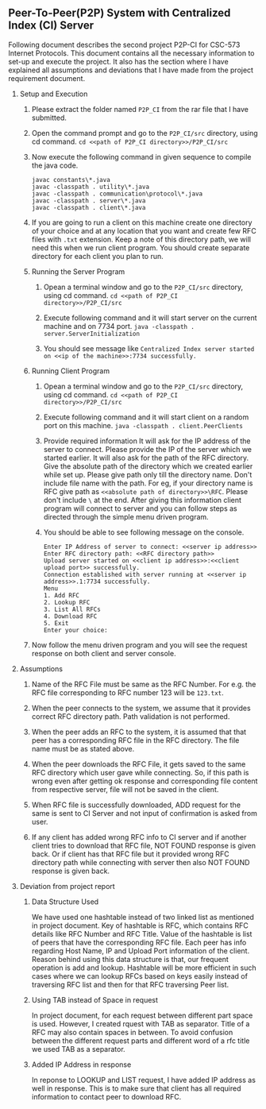 Peer-To-Peer(P2P) System with Centralized Index (CI) Server
----------------------------------

Following document describes the second project P2P-CI for CSC-573 Internet Protocols. This document contains all the necessary information to set-up and execute the project. It also has the section where I have explained all assumptions and deviations that I have made from the project requirement document.

1. Setup and Execution

    1. Please extract the folder named `P2P_CI` from the rar file that I have submitted.

    2. Open the command prompt and go to the `P2P_CI/src` directory, using cd command.
        `cd <<path of P2P_CI directory>>/P2P_CI/src`
    
    3. Now execute the following command in given sequence to compile the java code.
        
        ```
        javac constants\*.java
        javac -classpath . utility\*.java
        javac -classpath . communication\protocol\*.java
        javac -classpath . server\*.java
        javac -classpath . client\*.java        
        ```
    
    4. If you are going to run a client on this machine create one directory of your choice and at any location that you want and create few RFC files with `.txt` extension. Keep a note of this directory path, we will need this when we run client program. You should create separate directory for each client you plan to run.

    5. Running the Server Program

        1. Opean a terminal window and go to the `P2P_CI/src` directory, using cd command.
            `cd <<path of P2P_CI directory>>/P2P_CI/src`

        2. Execute following command and it will start server on the current machine and on 7734 port.
            `java -classpath . server.ServerInitialization`

        3. You should see message like `Centralized Index server started on <<ip of the machine>>:7734 successfully.`

    6. Running Client Program

        1. Opean a terminal window and go to the `P2P_CI/src` directory, using cd command.
            `cd <<path of P2P_CI directory>>/P2P_CI/src`

        2. Execute following command and it will start client on a random port on this machine.
            `java -classpath . client.PeerClients`

        3. Provide required information
            It will ask for the IP address of the server to connect. Please provide the IP of the server which we started earlier. It will also ask for the path of the RFC directory. Give the absolute path of the directory which we created earlier while set up. Please give path only till the directory name. Don't include file name with the path. For eg, if your directory name is RFC give path as `<<absolute path of directory>>\RFC`. Please don't include `\` at the end. After giving this information client program will connect to server and you can follow steps as directed through the simple menu driven program.

        4. You should be able to see following message on the console.
            ```
            Enter IP Address of server to connect: <<server ip address>>
            Enter RFC directory path: <<RFC directory path>>
            Upload server started on <<client ip address>>:<<client upload port>> successfully.
            Connection established with server running at <<server ip address>>.1:7734 successfully.
            Menu
            1. Add RFC
            2. Lookup RFC
            3. List All RFCs
            4. Download RFC
            5. Exit
            Enter your choice:
            ```
    
    7. Now follow the menu driven program and you will see the request response on both client and server console.

2. Assumptions

    1. Name of the RFC File must be same as the RFC Number. For e.g. the RFC file corresponding to RFC number 123 will be `123.txt`.

    2. When the peer connects to the system, we assume that it provides correct RFC directory path. Path validation is not performed.

    3. When the peer adds an RFC to the system, it is assumed that that peer has a corresponding RFC file in the RFC directory. The file name must be as stated above.

    4. When the peer downloads the RFC File, it gets saved to the same RFC directory which user gave while connecting. So, if this path is wrong even after getting ok response and corresponding file content from respective server, file will not be saved in the client.

    5. When RFC file is successfully downloaded, ADD request for the same is sent to CI Server and not input of confirmation is asked from user.

    6. If any client has added wrong RFC info to CI server and if another client tries to download that RFC file, NOT FOUND response is given back. Or if client has that RFC file but it provided wrong RFC directory path while connecting with server then also NOT FOUND response is given back.

3. Deviation from project report

    1. Data Structure Used

        We have used one hashtable instead of two linked list as mentioned in project document. Key of hashtable is RFC, which contains RFC details like RFC Number and RFC Title. Value of the hashtable is list of peers that have the corresponding RFC file. Each peer has info regarding Host Name, IP and Upload Port information of the client. Reason behind using this data structure is that, our frequent operation is add and lookup. Hashtable will be more efficient in such cases where we can lookup RFCs based on keys easily instead of traversing RFC list and then for that RFC traversing Peer list.

    2. Using TAB instead of Space in request

        In project document, for each request between different part space is used. However, I created rquest with TAB as separator. Title of a RFC may also contain spaces in between. To avoid confusion between the different request parts and different word of a rfc title we used TAB as a separator.

    3. Added IP Address in response

        In reponse to LOOKUP and LIST request, I have added IP address as well in response. This is to make sure that client has all required information to contact peer to download RFC.